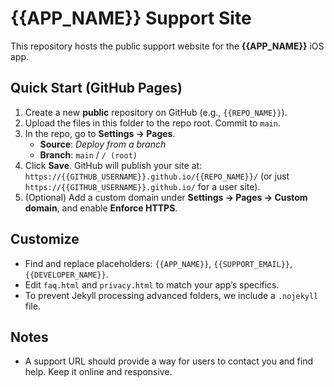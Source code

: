 # {{APP_NAME}} Support Site

This repository hosts the public support website for the **{{APP_NAME}}** iOS app.

## Quick Start (GitHub Pages)
1. Create a new **public** repository on GitHub (e.g., `{{REPO_NAME}}`).
2. Upload the files in this folder to the repo root. Commit to `main`.
3. In the repo, go to **Settings → Pages**.
   - **Source**: *Deploy from a branch*
   - **Branch**: `main` / `/ (root)`
4. Click **Save**. GitHub will publish your site at:
   `https://{{GITHUB_USERNAME}}.github.io/{{REPO_NAME}}/` (or just `https://{{GITHUB_USERNAME}}.github.io/` for a user site).
5. (Optional) Add a custom domain under **Settings → Pages → Custom domain**, and enable **Enforce HTTPS**.

## Customize
- Find and replace placeholders: `{{APP_NAME}}`, `{{SUPPORT_EMAIL}}`, `{{DEVELOPER_NAME}}`.
- Edit `faq.html` and `privacy.html` to match your app’s specifics.
- To prevent Jekyll processing advanced folders, we include a `.nojekyll` file.

## Notes
- A support URL should provide a way for users to contact you and find help. Keep it online and responsive.
